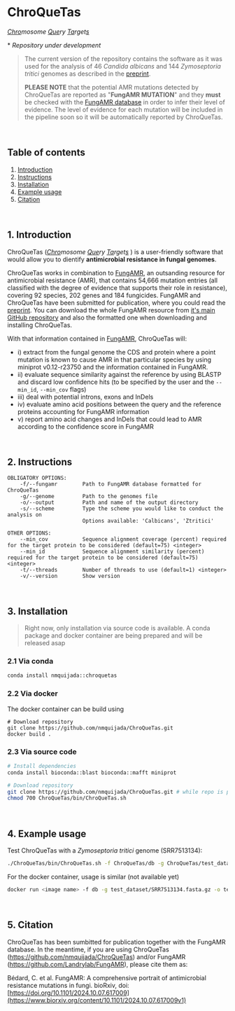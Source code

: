 # ChroQueTas
*<ins>Chro</ins>mosome <ins>Que</ins>ry <ins>Ta</ins>rget<ins>s</ins> </ins>*

\* *Repository under development*

> The current version of the repository contains the software as it was used for the analysis of 46 *Candida albicans* and 144 *Zymoseptoria tritici* genomes as described in the [preprint](https://www.biorxiv.org/content/10.1101/2024.10.07.617009v1).
> 
> **PLEASE NOTE** that the potential AMR mutations detected by ChroQueTas are reported as "**FungAMR MUTATION**" and they **must** be checked with the [FungAMR database](https://github.com/Landrylab/FungAMR) in order to infer their level of evidence. The level of evidence for each mutation will be included in the pipeline soon so it will be automatically reported by ChroQueTas.

<br>

## Table of contents
1. [Introduction](#id1)
2. [Instructions](#id2)
3. [Installation](#id3)
4. [Example usage](#id4)
5. [Citation](#id5)

<br>

## 1. Introduction<a name="id1"></a>

ChroQueTas (*<ins>Chro</ins>mosome <ins>Que</ins>ry <ins>Ta</ins>rget<ins>s</ins> </ins>*) is a user-friendly software that would allow you to dientify **antimicrobial resistance in fungal genomes**.

ChroQueTas works in combination to [FungAMR](https://github.com/Landrylab/FungAMR), an outsanding resource for antimicrobial resistance (AMR), that contains 54,666 mutation entries (all classified with the degree of evidence that supports their role in resistance), covering 92 species, 202 genes and 184 fungicides. FungAMR and ChroQueTas have been submitted for publication, where you could read the [preprint](https://www.biorxiv.org/content/10.1101/2024.10.07.617009v1). You can download the whole FungAMR resource from [it's main GitHub repository](https://github.com/Landrylab/FungAMR) and also the formatted one when downloading and installing ChroQueTas.  

With that information contained in [FungAMR](https://github.com/Landrylab/FungAMR), ChroQueTas will:   

- i) extract from the fungal genome the CDS and protein where a point mutation is known to cause AMR in that particular species by using miniprot v0.12-r23750 and the information contained in FungAMR.  
- ii) evaluate sequence similarity against the reference by using BLASTP and discard low confidence hits (to be specified by the user and the `--min_id`, `--min_cov` flags)
- iii) deal with potential introns, exons and InDels
- iv) evaluate amino acid positions between the query and the reference proteins accounting for FungAMR information
- v) report amino acid changes and InDels that could lead to AMR according to the confidence score in FungAMR

<br> 

## 2. Instructions<a name="id2"></a>

```
OBLIGATORY OPTIONS:
    -f/--fungamr        Path to FungAMR database formatted for ChroQueTas
    -g/--genome         Path to the genomes file
    -o/--output         Path and name of the output directory
    -s/--scheme         Type the scheme you would like to conduct the analysis on
                        Options available: 'Calbicans', 'Ztritici'

OTHER OPTIONS:
    --min_cov           Sequence alignment coverage (percent) required for the target protein to be considered (default=75) <integer>
    --min_id            Sequence alignment similarity (percent) required for the target protein to be considered (default=75) <integer>
    -t/--threads        Number of threads to use (default=1) <integer>
    -v/--version        Show version
```

<br>

## 3. Installation<a name="id3"></a>

> Right now, only installation via source code is available. A conda package and docker container are being prepared and will be released asap

### 2.1 Via conda

```bash
conda install nmquijada::chroquetas
```

### 2.2 Via docker

The docker container can be build using

```shell
# Download repository
git clone https://github.com/nmquijada/ChroQueTas.git
docker build .
```

### 2.3 Via source code

```bash
# Install dependencies
conda install bioconda::blast bioconda::mafft miniprot

# Download repository
git clone https://github.com/nmquijada/ChroQueTas.git # while repo is private manual download is required
chmod 700 ChroQueTas/bin/ChroQueTas.sh
```

<br>

## 4. Example usage<a name="id4"></a>

Test ChroQueTas with a *Zymoseptoria tritici* genome (SRR7513134):

```bash
./ChroQueTas/bin/ChroQueTas.sh -f ChroQueTas/db -g ChroQueTas/test_dataset/SRR7513134.fasta.gz -o test -s Ztritici -t 8
```

For the docker container, usage is similar (not available yet)

```bash
docker run <image name> -f db -g test_dataset/SRR7513134.fasta.gz -o test -s Ztritici
```
<br>

## 5. Citation<a name="id5"></a>

ChroQueTas has been sumbitted for publication together with the FungAMR database. 
In the meantime, if you are using ChroQueTas (https://github.com/nmquijada/ChroQueTas) and/or FungAMR (https://github.com/Landrylab/FungAMR), please cite them as:

Bédard, C. et al. FungAMR: A comprehensive portrait of antimicrobial resistance mutations in fungi. bioRxiv, doi: [https://doi.org/10.1101/2024.10.07.617009](https://www.biorxiv.org/content/10.1101/2024.10.07.617009v1)
